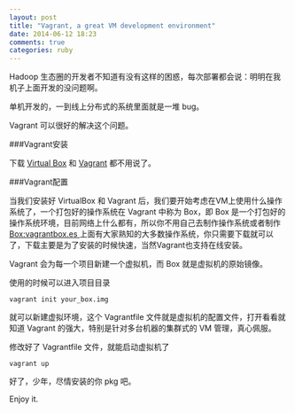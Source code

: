 ```yaml
---
layout: post
title: "Vagrant, a great VM development environment"
date: 2014-06-12 18:23
comments: true
categories: ruby
---
```

Hadoop 生态圈的开发者不知道有没有这样的困惑，每次部署都会说：明明在我机子上面开发的没问题啊。

单机开发的，一到线上分布式的系统里面就是一堆 bug。

Vagrant 可以很好的解决这个问题。

###Vagrant安装

下载 <a href="https://www.virtualbox.org/">Virtual Box</a> 和 <a href="http://www.vagrantup.com/">Vagrant</a> 都不用说了。

###Vagrant配置

当我们安装好 VirtualBox 和 Vagrant 后，我们要开始考虑在VM上使用什么操作系统了，一个打包好的操作系统在 Vagrant 中称为 Box，即 Box 是一个打包好的操作系统环境，目前网络上什么都有，所以你不用自己去制作操作系统或者制作 <a href="http://www.vagrantbox.es/">Box:vagrantbox.es </a> 上面有大家熟知的大多数操作系统，你只需要下载就可以了，下载主要是为了安装的时候快速，当然Vagrant也支持在线安装。

Vagrant 会为每一个项目新建一个虚拟机，而 Box 就是虚拟机的原始镜像。

使用的时候可以进入项目目录

    vagrant init your_box.img

就可以新建虚拟环境，这个 Vagrantfile 文件就是虚拟机的配置文件，打开看看就知道 Vagrant 的强大，特别是针对多台机器的集群式的 VM 管理，真心佩服。

修改好了 Vagrantfile 文件，就能启动虚拟机了

    vagrant up

好了，少年，尽情安装的你 pkg 吧。

Enjoy it.